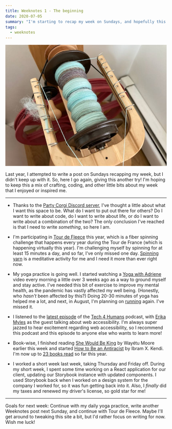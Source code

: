 ```yaml
---
title: Weeknotes 1 - The beginning
date: 2020-07-05
summary: "I'm starting to recap my week on Sundays, and hopefully this time I keep up with it! Read about spinning yarn, yoga, and more."
tags:
  - weeknotes
---
```


![A bobbin of partially spun mint green yarn.](../../images/bobbin-mint.jpg 'Pretty happy with this yarn I started spinning this week!')

Last year, I attempted to write a post on Sundays recapping my week, but I didn't keep up with it. So, here I go again, giving this another try! I'm hoping to keep this a mix of crafting, coding, and other little bits about my week that I enjoyed or inspired me.

---

- Thanks to the [Party Corgi Discord server](https://discord.gg/partycorgi), I've thought a little about what I want this space to be. What do I want to put out there for others? Do I want to write about code, do I want to write about life, or do I want to write about a combination of the two? The only conclusion I've reached is that I need to write _something_, so here I am.

- I'm participating in [Tour de Fleece](https://spinoffmagazine.com/the-tour-de-fleece-carries-on/) this year, which is a fiber spinning challenge that happens every year during the Tour de France (which is happening virtually this year). I'm challenging myself by spinning for at least 15 minutes a day, and so far, I've only missed one day. [Spinning yarn](/tags/spinning) is a meditative activity for me and I need it more than ever right now.

- My yoga practice is going well. I started watching a [Yoga with Adriene](https://yogawithadriene.com/) video every morning a little over 3 weeks ago as a way to ground myself and stay active. I've needed this bit of exercise to improve my mental health, as the pandemic has vastly affected my well being. (Honestly, who _hasn't_ been affected by this?) Doing 20-30 minutes of yoga has helped me a lot, and next, in August, I'm planning on [running](/tags/running/) again. I've missed it.

- I listened to the [latest episode](https://www.tech4humans.io/Tech4HumansEpisode10/) of the [Tech 4 Humans](https://www.tech4humans.io/) podcast, with [Erika Myles](https://twitter.com/EriPDev) as the guest talking about web accessibility. I'm always super jazzed to hear excitement regarding web accessibility, so I recommend this podcast and this episode to anyone else who wants to learn more!

- Book-wise, I finished reading [She Would Be King](https://www.goodreads.com/book/show/41135095-she-would-be-king) by Wayétu Moore earlier this week and started [How to Be an Antiracist](https://www.goodreads.com/book/show/40815366-how-to-be-an-antiracist) by Ibram X. Kendi. I'm now up to [23 books read](https://www.goodreads.com/user_challenges/19792130) so far this year.

- I worked a short week last week, taking Thursday and Friday off. During my short week, I spent some time working on a React application for our client, updating our Storybook instance with updated components. I used Storybook back when I worked on a design system for the company I worked for, so it was fun getting back into it. Also, I _finally_ did my taxes and renewed my driver's license, so gold star for me!

---

Goals for next week: Continue with my daily yoga practice, write another Weeknotes post next Sunday, and continue with Tour de Fleece. Maybe I'll get around to tweaking this site a bit, but I'd rather focus on writing for now. Wish me luck!

